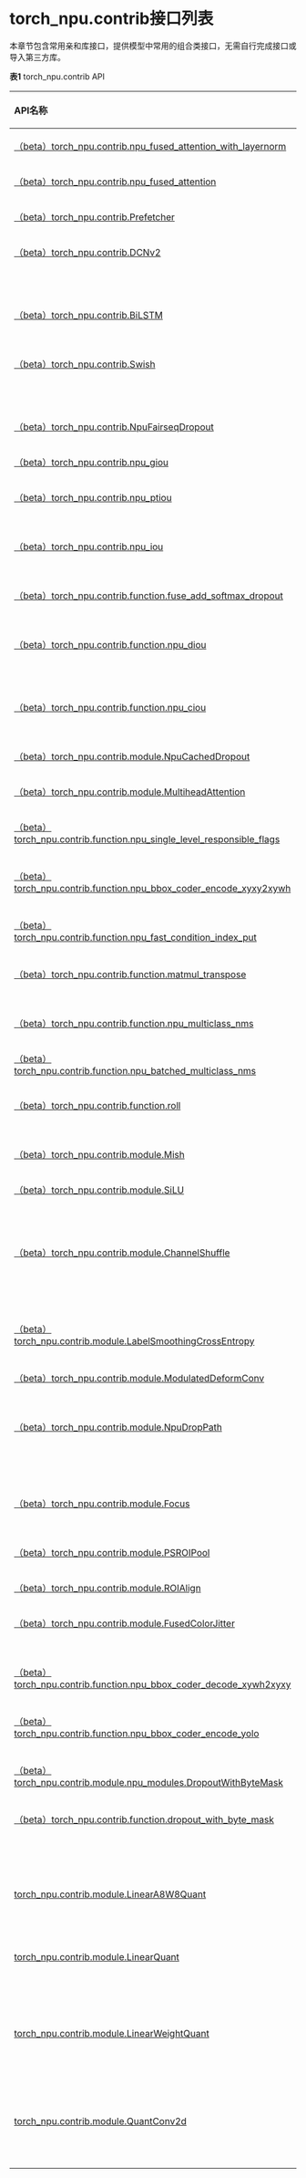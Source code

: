 # torch_npu.contrib接口列表

本章节包含常用亲和库接口，提供模型中常用的组合类接口，无需自行完成接口或导入第三方库。

**表1** torch_npu.contrib API

<a name="table154941337155512"></a>
<table><thead align="left"><tr id="row19494173795513"><th class="cellrowborder" valign="top" width="22.84%" id="mcps1.2.4.1.1"><p id="p174941237115510"><a name="p174941237115510"></a><a name="p174941237115510"></a>API名称</p>
</th>
<th class="cellrowborder" valign="top" width="18.38%" id="mcps1.2.4.1.2"><p id="zh-cn_topic_0000001678826450_zh-cn_topic_0000001606524122_zh-cn_topic_0000001390596206_zh-cn_topic_0000001385999112_p57415312020"><a name="zh-cn_topic_0000001678826450_zh-cn_topic_0000001606524122_zh-cn_topic_0000001390596206_zh-cn_topic_0000001385999112_p57415312020"></a><a name="zh-cn_topic_0000001678826450_zh-cn_topic_0000001606524122_zh-cn_topic_0000001390596206_zh-cn_topic_0000001385999112_p57415312020"></a>原生函数/参考链接</p>
</th>
<th class="cellrowborder" valign="top" width="58.78%" id="mcps1.2.4.1.3"><p id="p1749403710555"><a name="p1749403710555"></a><a name="p1749403710555"></a>说明</p>
</th>
</tr>
</thead>
<tbody><tr id="row9494183725519"><td class="cellrowborder" valign="top" width="22.84%" headers="mcps1.2.4.1.1 "><p id="p3494193718552"><a name="p3494193718552"></a><a name="p3494193718552"></a><a href="（beta）torch_npu-contrib-npu_fused_attention_with_layernorm.md">（beta）torch_npu.contrib.npu_fused_attention_with_layernorm</a></p>
</td>
<td class="cellrowborder" valign="top" width="18.38%" headers="mcps1.2.4.1.2 "><p id="p243410273524"><a name="p243410273524"></a><a name="p243410273524"></a>-</p>
</td>
<td class="cellrowborder" valign="top" width="58.78%" headers="mcps1.2.4.1.3 "><p id="p6494173775514"><a name="p6494173775514"></a><a name="p6494173775514"></a>bert自注意力与前层规范的融合实现。</p>
</td>
</tr>
<tr id="row20494037175516"><td class="cellrowborder" valign="top" width="22.84%" headers="mcps1.2.4.1.1 "><p id="p1349410376553"><a name="p1349410376553"></a><a name="p1349410376553"></a><a href="（beta）torch_npu-contrib-npu_fused_attention.md">（beta）torch_npu.contrib.npu_fused_attention</a></p>
</td>
<td class="cellrowborder" valign="top" width="18.38%" headers="mcps1.2.4.1.2 "><p id="p143412710527"><a name="p143412710527"></a><a name="p143412710527"></a>-</p>
</td>
<td class="cellrowborder" valign="top" width="58.78%" headers="mcps1.2.4.1.3 "><p id="p1549443765519"><a name="p1549443765519"></a><a name="p1549443765519"></a>bert自注意力的融合实现。</p>
</td>
</tr>
<tr id="row52986599558"><td class="cellrowborder" valign="top" width="22.84%" headers="mcps1.2.4.1.1 "><p id="p19298185917556"><a name="p19298185917556"></a><a name="p19298185917556"></a><a href="（beta）torch_npu-contrib-Prefetcher.md">（beta）torch_npu.contrib.Prefetcher</a></p>
</td>
<td class="cellrowborder" valign="top" width="18.38%" headers="mcps1.2.4.1.2 "><p id="p1843432719523"><a name="p1843432719523"></a><a name="p1843432719523"></a>-</p>
</td>
<td class="cellrowborder" valign="top" width="58.78%" headers="mcps1.2.4.1.3 "><p id="p1829817598554"><a name="p1829817598554"></a><a name="p1829817598554"></a>NPU设备上使用的预取程序。</p>
</td>
</tr>
<tr id="row929810596554"><td class="cellrowborder" valign="top" width="22.84%" headers="mcps1.2.4.1.1 "><p id="p14298175911553"><a name="p14298175911553"></a><a name="p14298175911553"></a><a href="（beta）torch_npu-contrib-DCNv2.md">（beta）torch_npu.contrib.DCNv2</a></p>
</td>
<td class="cellrowborder" valign="top" width="18.38%" headers="mcps1.2.4.1.2 "><p id="p14344279524"><a name="p14344279524"></a><a name="p14344279524"></a>-</p>
</td>
<td class="cellrowborder" valign="top" width="58.78%" headers="mcps1.2.4.1.3 "><p id="p8298559105514"><a name="p8298559105514"></a><a name="p8298559105514"></a>应用基于NPU的调制可变形2D卷积操作。ModulationDeformConv的实现主要是基于mmcv的实现进行设计和重构。</p>
</td>
</tr>
<tr id="row1829825935515"><td class="cellrowborder" valign="top" width="22.84%" headers="mcps1.2.4.1.1 "><p id="p829895965516"><a name="p829895965516"></a><a name="p829895965516"></a><a href="（beta）torch_npu-contrib-BiLSTM.md">（beta）torch_npu.contrib.BiLSTM</a></p>
</td>
<td class="cellrowborder" valign="top" width="18.38%" headers="mcps1.2.4.1.2 "><p id="p164341274524"><a name="p164341274524"></a><a name="p164341274524"></a>-</p>
</td>
<td class="cellrowborder" valign="top" width="58.78%" headers="mcps1.2.4.1.3 "><p id="p72981559175518"><a name="p72981559175518"></a><a name="p72981559175518"></a>将NPU兼容的双向LSTM操作应用于输入序列。</p>
</td>
</tr>
<tr id="row182981759195519"><td class="cellrowborder" valign="top" width="22.84%" headers="mcps1.2.4.1.1 "><p id="p72981059205511"><a name="p72981059205511"></a><a name="p72981059205511"></a><a href="（beta）torch_npu-contrib-Swish.md">（beta）torch_npu.contrib.Swish</a></p>
</td>
<td class="cellrowborder" valign="top" width="18.38%" headers="mcps1.2.4.1.2 "><p id="p1543482795211"><a name="p1543482795211"></a><a name="p1543482795211"></a>-</p>
</td>
<td class="cellrowborder" valign="top" width="58.78%" headers="mcps1.2.4.1.3 "><p id="p182983598556"><a name="p182983598556"></a><a name="p182983598556"></a>应用基于NPU的Sigmoid线性单元（SiLU）函数，按元素方向。SiLU函数也称为swish函数。</p>
</td>
</tr>
<tr id="row152981459165519"><td class="cellrowborder" valign="top" width="22.84%" headers="mcps1.2.4.1.1 "><p id="p729815915510"><a name="p729815915510"></a><a name="p729815915510"></a><a href="（beta）torch_npu-contrib-NpuFairseqDropout.md">（beta）torch_npu.contrib.NpuFairseqDropout</a></p>
</td>
<td class="cellrowborder" valign="top" width="18.38%" headers="mcps1.2.4.1.2 "><p id="p144345274522"><a name="p144345274522"></a><a name="p144345274522"></a>-</p>
</td>
<td class="cellrowborder" valign="top" width="58.78%" headers="mcps1.2.4.1.3 "><p id="p02983590551"><a name="p02983590551"></a><a name="p02983590551"></a>在NPU设备上使用FairseqDropout。</p>
</td>
</tr>
<tr id="row13298115935518"><td class="cellrowborder" valign="top" width="22.84%" headers="mcps1.2.4.1.1 "><p id="p20298145925514"><a name="p20298145925514"></a><a name="p20298145925514"></a><a href="（beta）torch_npu-contrib-npu_giou.md">（beta）torch_npu.contrib.npu_giou</a></p>
</td>
<td class="cellrowborder" valign="top" width="18.38%" headers="mcps1.2.4.1.2 "><p id="p1434122714521"><a name="p1434122714521"></a><a name="p1434122714521"></a>-</p>
</td>
<td class="cellrowborder" valign="top" width="58.78%" headers="mcps1.2.4.1.3 "><p id="p16299205915558"><a name="p16299205915558"></a><a name="p16299205915558"></a>提供NPU版本的GIoU计算接口。</p>
</td>
</tr>
<tr id="row22998593551"><td class="cellrowborder" valign="top" width="22.84%" headers="mcps1.2.4.1.1 "><p id="p1129955913553"><a name="p1129955913553"></a><a name="p1129955913553"></a><a href="（beta）torch_npu-contrib-npu_ptiou.md">（beta）torch_npu.contrib.npu_ptiou</a></p>
</td>
<td class="cellrowborder" valign="top" width="18.38%" headers="mcps1.2.4.1.2 "><p id="p1843472775216"><a name="p1843472775216"></a><a name="p1843472775216"></a>-</p>
</td>
<td class="cellrowborder" valign="top" width="58.78%" headers="mcps1.2.4.1.3 "><p id="p529965975516"><a name="p529965975516"></a><a name="p529965975516"></a>提供NPU版本的PTIoU计算操作。计算时不会为重叠区域添加极小值。</p>
</td>
</tr>
<tr id="row122991859185516"><td class="cellrowborder" valign="top" width="22.84%" headers="mcps1.2.4.1.1 "><p id="p1299115913551"><a name="p1299115913551"></a><a name="p1299115913551"></a><a href="（beta）torch_npu-contrib-npu_iou.md">（beta）torch_npu.contrib.npu_iou</a></p>
</td>
<td class="cellrowborder" valign="top" width="18.38%" headers="mcps1.2.4.1.2 "><p id="p1543413272524"><a name="p1543413272524"></a><a name="p1543413272524"></a>-</p>
</td>
<td class="cellrowborder" valign="top" width="58.78%" headers="mcps1.2.4.1.3 "><p id="p529945916559"><a name="p529945916559"></a><a name="p529945916559"></a>提供NPU版本的IoU计算操作。计算时会为重叠区域添加极小值，避免除零问题。</p>
</td>
</tr>
<tr id="row1299155912553"><td class="cellrowborder" valign="top" width="22.84%" headers="mcps1.2.4.1.1 "><p id="p162992059135511"><a name="p162992059135511"></a><a name="p162992059135511"></a><a href="（beta）torch_npu-contrib-function-fuse_add_softmax_dropout.md">（beta）torch_npu.contrib.function.fuse_add_softmax_dropout</a></p>
</td>
<td class="cellrowborder" valign="top" width="18.38%" headers="mcps1.2.4.1.2 "><p id="zh-cn_topic_0000001678826450_zh-cn_topic_0000001606524122_zh-cn_topic_0000001390596206_zh-cn_topic_0000001385999112_p77473132012"><a name="zh-cn_topic_0000001678826450_zh-cn_topic_0000001606524122_zh-cn_topic_0000001390596206_zh-cn_topic_0000001385999112_p77473132012"></a><a name="zh-cn_topic_0000001678826450_zh-cn_topic_0000001606524122_zh-cn_topic_0000001390596206_zh-cn_topic_0000001385999112_p77473132012"></a><a href="https://gitee.com/link?target=https://github.com/huggingface/transformers/blob/7999ec125fc31428ed6879bf01bb013483daf704/src/transformers/models/bert/modeling_bert.py#L346" target="_blank" rel="noopener noreferrer">self.dropout()/nn.functional.softmax()/torch.add</a></p>
</td>
<td class="cellrowborder" valign="top" width="58.78%" headers="mcps1.2.4.1.3 "><p id="p1529917598550"><a name="p1529917598550"></a><a name="p1529917598550"></a>使用NPU自定义算子替换原生写法，以提高性能。</p>
</td>
</tr>
<tr id="row10299659105519"><td class="cellrowborder" valign="top" width="22.84%" headers="mcps1.2.4.1.1 "><p id="p0299165913557"><a name="p0299165913557"></a><a name="p0299165913557"></a><a href="（beta）torch_npu-contrib-function-npu_diou.md">（beta）torch_npu.contrib.function.npu_diou</a></p>
</td>
<td class="cellrowborder" valign="top" width="18.38%" headers="mcps1.2.4.1.2 "><p id="zh-cn_topic_0000001678826450_zh-cn_topic_0000001606524122_zh-cn_topic_0000001390596206_zh-cn_topic_0000001385999112_p137511352014"><a name="zh-cn_topic_0000001678826450_zh-cn_topic_0000001606524122_zh-cn_topic_0000001390596206_zh-cn_topic_0000001385999112_p137511352014"></a><a name="zh-cn_topic_0000001678826450_zh-cn_topic_0000001606524122_zh-cn_topic_0000001390596206_zh-cn_topic_0000001385999112_p137511352014"></a><a href="https://gitee.com/link?target=https://arxiv.org/abs/1902.09630" target="_blank" rel="noopener noreferrer">def bboexs_diou()</a></p>
</td>
<td class="cellrowborder" valign="top" width="58.78%" headers="mcps1.2.4.1.3 "><p id="p10299559135513"><a name="p10299559135513"></a><a name="p10299559135513"></a>应用基于NPU的DIoU操作。考虑到目标之间距离，以及距离和范围的重叠率，不同目标或边界需趋于稳定。</p>
</td>
</tr>
<tr id="row42991659205514"><td class="cellrowborder" valign="top" width="22.84%" headers="mcps1.2.4.1.1 "><p id="p229916594553"><a name="p229916594553"></a><a name="p229916594553"></a><a href="（beta）torch_npu-contrib-function-npu_ciou.md">（beta）torch_npu.contrib.function.npu_ciou</a></p>
</td>
<td class="cellrowborder" valign="top" width="18.38%" headers="mcps1.2.4.1.2 "><p id="zh-cn_topic_0000001678826450_zh-cn_topic_0000001606524122_zh-cn_topic_0000001390596206_zh-cn_topic_0000001385999112_p67513316205"><a name="zh-cn_topic_0000001678826450_zh-cn_topic_0000001606524122_zh-cn_topic_0000001390596206_zh-cn_topic_0000001385999112_p67513316205"></a><a name="zh-cn_topic_0000001678826450_zh-cn_topic_0000001606524122_zh-cn_topic_0000001390596206_zh-cn_topic_0000001385999112_p67513316205"></a><a href="https://gitee.com/link?target=https://arxiv.org/abs/1902.09630" target="_blank" rel="noopener noreferrer">def bboexs_giou()</a></p>
</td>
<td class="cellrowborder" valign="top" width="58.78%" headers="mcps1.2.4.1.3 "><p id="p1929945945518"><a name="p1929945945518"></a><a name="p1929945945518"></a>应用基于NPU的CIoU操作。在DIoU的基础上增加了penalty item，并propose CIoU。</p>
</td>
</tr>
<tr id="row181123135613"><td class="cellrowborder" valign="top" width="22.84%" headers="mcps1.2.4.1.1 "><p id="p381113175618"><a name="p381113175618"></a><a name="p381113175618"></a><a href="（beta）torch_npu-contrib-module-NpuCachedDropout.md">（beta）torch_npu.contrib.module.NpuCachedDropout</a></p>
</td>
<td class="cellrowborder" valign="top" width="18.38%" headers="mcps1.2.4.1.2 "><p id="p1434202785218"><a name="p1434202785218"></a><a name="p1434202785218"></a><a href="https://gitee.com/link?target=https://github.com/facebookresearch/fairseq/blob/e0884db9a7ce83670e21af39bf785b616ce5e3e3/fairseq/modules/fairseq_dropout.py#L16" target="_blank" rel="noopener noreferrer">class FairseqDropout()</a></p>
</td>
<td class="cellrowborder" valign="top" width="58.78%" headers="mcps1.2.4.1.3 "><p id="p118111934564"><a name="p118111934564"></a><a name="p118111934564"></a>在NPU设备上使用FairseqDropout。</p>
</td>
</tr>
<tr id="row1681119316568"><td class="cellrowborder" valign="top" width="22.84%" headers="mcps1.2.4.1.1 "><p id="p2811133145615"><a name="p2811133145615"></a><a name="p2811133145615"></a><a href="（beta）torch_npu-contrib-module-MultiheadAttention.md">（beta）torch_npu.contrib.module.MultiheadAttention</a></p>
</td>
<td class="cellrowborder" valign="top" width="18.38%" headers="mcps1.2.4.1.2 "><p id="zh-cn_topic_0000001678826450_zh-cn_topic_0000001606524122_zh-cn_topic_0000001390596206_zh-cn_topic_0000001385999112_p19759312016"><a name="zh-cn_topic_0000001678826450_zh-cn_topic_0000001606524122_zh-cn_topic_0000001390596206_zh-cn_topic_0000001385999112_p19759312016"></a><a name="zh-cn_topic_0000001678826450_zh-cn_topic_0000001606524122_zh-cn_topic_0000001390596206_zh-cn_topic_0000001385999112_p19759312016"></a><a href="https://gitee.com/link?target=https://github.com/facebookresearch/fairseq/blob/e0884db9a7ce83670e21af39bf785b616ce5e3e3/fairseq/modules/multihead_attention.py#L64" target="_blank" rel="noopener noreferrer">class MultiheadAttention()</a></p>
</td>
<td class="cellrowborder" valign="top" width="58.78%" headers="mcps1.2.4.1.3 "><p id="p1981213335616"><a name="p1981213335616"></a><a name="p1981213335616"></a>Multi-head attention。</p>
</td>
</tr>
<tr id="row178121437561"><td class="cellrowborder" valign="top" width="22.84%" headers="mcps1.2.4.1.1 "><p id="p18127335610"><a name="p18127335610"></a><a name="p18127335610"></a><a href="（beta）torch_npu-contrib-function-npu_single_level_responsible_flags.md">（beta）torch_npu.contrib.function.npu_single_level_responsible_flags</a></p>
</td>
<td class="cellrowborder" valign="top" width="18.38%" headers="mcps1.2.4.1.2 "><p id="p16435027155218"><a name="p16435027155218"></a><a name="p16435027155218"></a><a href="https://github.com/open-mmlab/mmdetection/blob/master/mmdet/core/anchor/anchor_generator.py#L831" target="_blank" rel="noopener noreferrer">def single_level_responsible_flags()</a></p>
</td>
<td class="cellrowborder" valign="top" width="58.78%" headers="mcps1.2.4.1.3 "><p id="p148121365612"><a name="p148121365612"></a><a name="p148121365612"></a>使用NPU OP在单个特征图中生成锚点的responsible flags。</p>
</td>
</tr>
<tr id="row188123355615"><td class="cellrowborder" valign="top" width="22.84%" headers="mcps1.2.4.1.1 "><p id="p4812163185612"><a name="p4812163185612"></a><a name="p4812163185612"></a><a href="（beta）torch_npu-contrib-function-npu_bbox_coder_encode_xyxy2xywh.md">（beta）torch_npu.contrib.function.npu_bbox_coder_encode_xyxy2xywh</a></p>
</td>
<td class="cellrowborder" valign="top" width="18.38%" headers="mcps1.2.4.1.2 "><p id="zh-cn_topic_0000001678826450_zh-cn_topic_0000001606524122_zh-cn_topic_0000001390596206_zh-cn_topic_0000001385999112_p16767332017"><a name="zh-cn_topic_0000001678826450_zh-cn_topic_0000001606524122_zh-cn_topic_0000001390596206_zh-cn_topic_0000001385999112_p16767332017"></a><a name="zh-cn_topic_0000001678826450_zh-cn_topic_0000001606524122_zh-cn_topic_0000001390596206_zh-cn_topic_0000001385999112_p16767332017"></a><a href="https://github.com/open-mmlab/mmdetection/blob/master/mmdet/core/bbox/coder/yolo_bbox_coder.py#L27" target="_blank" rel="noopener noreferrer">def encode()</a></p>
</td>
<td class="cellrowborder" valign="top" width="58.78%" headers="mcps1.2.4.1.3 "><p id="zh-cn_topic_0000001606524122_p189551963617"><a name="zh-cn_topic_0000001606524122_p189551963617"></a><a name="zh-cn_topic_0000001606524122_p189551963617"></a>应用基于NPU的bbox格式编码操作，将格式从xyxy编码为xywh。</p>
</td>
</tr>
<tr id="row1981223185613"><td class="cellrowborder" valign="top" width="22.84%" headers="mcps1.2.4.1.1 "><p id="p98123395618"><a name="p98123395618"></a><a name="p98123395618"></a><a href="（beta）torch_npu-contrib-function-npu_fast_condition_index_put.md">（beta）torch_npu.contrib.function.npu_fast_condition_index_put</a></p>
</td>
<td class="cellrowborder" valign="top" width="18.38%" headers="mcps1.2.4.1.2 "><p id="p54351274522"><a name="p54351274522"></a><a name="p54351274522"></a>无原函数，主要功能语句：input1[condition] = value，请查看测试用例。</p>
</td>
<td class="cellrowborder" valign="top" width="58.78%" headers="mcps1.2.4.1.3 "><p id="p881216375611"><a name="p881216375611"></a><a name="p881216375611"></a>使用NPU亲和写法替换bool型index_put函数中的原生写法。</p>
</td>
</tr>
<tr id="row381214316567"><td class="cellrowborder" valign="top" width="22.84%" headers="mcps1.2.4.1.1 "><p id="p188123320561"><a name="p188123320561"></a><a name="p188123320561"></a><a href="（beta）torch_npu-contrib-function-matmul_transpose.md">（beta）torch_npu.contrib.function.matmul_transpose</a></p>
</td>
<td class="cellrowborder" valign="top" width="18.38%" headers="mcps1.2.4.1.2 "><p id="p12435162714523"><a name="p12435162714523"></a><a name="p12435162714523"></a><a href="https://gitee.com/link?target=https://github.com/huggingface/transformers/blob/d6eeb871706db0d64ab9ffd79f9545d95286b536/src/transformers/models/bert/modeling_bert.py#L331" target="_blank" rel="noopener noreferrer">torch.matmul()</a></p>
</td>
<td class="cellrowborder" valign="top" width="58.78%" headers="mcps1.2.4.1.3 "><p id="p68129385610"><a name="p68129385610"></a><a name="p68129385610"></a>使用NPU自定义算子替换原生写法，以提高性能。</p>
</td>
</tr>
<tr id="row38121385617"><td class="cellrowborder" valign="top" width="22.84%" headers="mcps1.2.4.1.1 "><p id="p108122039566"><a name="p108122039566"></a><a name="p108122039566"></a><a href="（beta）torch_npu-contrib-function-npu_multiclass_nms.md">（beta）torch_npu.contrib.function.npu_multiclass_nms</a></p>
</td>
<td class="cellrowborder" valign="top" width="18.38%" headers="mcps1.2.4.1.2 "><p id="zh-cn_topic_0000001678826450_zh-cn_topic_0000001606524122_zh-cn_topic_0000001390596206_zh-cn_topic_0000001385999112_p176431206"><a name="zh-cn_topic_0000001678826450_zh-cn_topic_0000001606524122_zh-cn_topic_0000001390596206_zh-cn_topic_0000001385999112_p176431206"></a><a name="zh-cn_topic_0000001678826450_zh-cn_topic_0000001606524122_zh-cn_topic_0000001390596206_zh-cn_topic_0000001385999112_p176431206"></a><a href="https://gitee.com/link?target=https://github.com/open-mmlab/mmdetection/blob/master/mmdet/core/post_processing/bbox_nms.py#L7" target="_blank" rel="noopener noreferrer">def multiclass_nms()</a></p>
</td>
<td class="cellrowborder" valign="top" width="58.78%" headers="mcps1.2.4.1.3 "><p id="p1681263145612"><a name="p1681263145612"></a><a name="p1681263145612"></a>使用NPU API的多类bbox NMS。</p>
</td>
</tr>
<tr id="row381217310561"><td class="cellrowborder" valign="top" width="22.84%" headers="mcps1.2.4.1.1 "><p id="p981215315617"><a name="p981215315617"></a><a name="p981215315617"></a><a href="（beta）torch_npu-contrib-function-npu_batched_multiclass_nms.md">（beta）torch_npu.contrib.function.npu_batched_multiclass_nms</a></p>
</td>
<td class="cellrowborder" valign="top" width="18.38%" headers="mcps1.2.4.1.2 "><p id="zh-cn_topic_0000001678826450_zh-cn_topic_0000001606524122_zh-cn_topic_0000001390596206_zh-cn_topic_0000001385999112_p5777362018"><a name="zh-cn_topic_0000001678826450_zh-cn_topic_0000001606524122_zh-cn_topic_0000001390596206_zh-cn_topic_0000001385999112_p5777362018"></a><a name="zh-cn_topic_0000001678826450_zh-cn_topic_0000001606524122_zh-cn_topic_0000001390596206_zh-cn_topic_0000001385999112_p5777362018"></a><a href="https://github.com/open-mmlab/mmdetection/blob/master/mmdet/core/post_processing/bbox_nms.py#L98" target="_blank" rel="noopener noreferrer">def fast_nms()</a></p>
</td>
<td class="cellrowborder" valign="top" width="58.78%" headers="mcps1.2.4.1.3 "><p id="p181293195617"><a name="p181293195617"></a><a name="p181293195617"></a>使用NPU API的批量多类bbox NMS。</p>
</td>
</tr>
<tr id="row198121835562"><td class="cellrowborder" valign="top" width="22.84%" headers="mcps1.2.4.1.1 "><p id="p188125375611"><a name="p188125375611"></a><a name="p188125375611"></a><a href="（beta）torch_npu-contrib-function-roll.md">（beta）torch_npu.contrib.function.roll</a></p>
</td>
<td class="cellrowborder" valign="top" width="18.38%" headers="mcps1.2.4.1.2 "><p id="zh-cn_topic_0000001606524122_zh-cn_topic_0000001390596206_zh-cn_topic_0000001385999112_p9771132201"><a name="zh-cn_topic_0000001606524122_zh-cn_topic_0000001390596206_zh-cn_topic_0000001385999112_p9771132201"></a><a name="zh-cn_topic_0000001606524122_zh-cn_topic_0000001390596206_zh-cn_topic_0000001385999112_p9771132201"></a><a href="https://gitee.com/link?target=https://pytorch.org/docs/stable/generated/torch.roll.html" target="_blank" rel="noopener noreferrer">torch.roll()</a></p>
</td>
<td class="cellrowborder" valign="top" width="58.78%" headers="mcps1.2.4.1.3 "><p id="p178121939569"><a name="p178121939569"></a><a name="p178121939569"></a>使用NPU亲和写法替换swin-transformer中的原生roll。</p>
</td>
</tr>
<tr id="row481219385615"><td class="cellrowborder" valign="top" width="22.84%" headers="mcps1.2.4.1.1 "><p id="p1881212345615"><a name="p1881212345615"></a><a name="p1881212345615"></a><a href="（beta）torch_npu-contrib-module-Mish.md">（beta）torch_npu.contrib.module.Mish</a></p>
</td>
<td class="cellrowborder" valign="top" width="18.38%" headers="mcps1.2.4.1.2 "><p id="zh-cn_topic_0000001678826450_zh-cn_topic_0000001606524122_zh-cn_topic_0000001390596206_zh-cn_topic_0000001385999112_p107710352010"><a name="zh-cn_topic_0000001678826450_zh-cn_topic_0000001606524122_zh-cn_topic_0000001390596206_zh-cn_topic_0000001385999112_p107710352010"></a><a name="zh-cn_topic_0000001678826450_zh-cn_topic_0000001606524122_zh-cn_topic_0000001390596206_zh-cn_topic_0000001385999112_p107710352010"></a><a href="https://gitee.com/link?target=https://github.com/digantamisra98/Mish/blob/master/Mish/Torch/mish.py" target="_blank" rel="noopener noreferrer">class Mish()</a></p>
</td>
<td class="cellrowborder" valign="top" width="58.78%" headers="mcps1.2.4.1.3 "><p id="p581212365619"><a name="p581212365619"></a><a name="p581212365619"></a>应用基于NPU的Mish操作。</p>
</td>
</tr>
<tr id="row16812163115611"><td class="cellrowborder" valign="top" width="22.84%" headers="mcps1.2.4.1.1 "><p id="p1281210314562"><a name="p1281210314562"></a><a name="p1281210314562"></a><a href="（beta）torch_npu-contrib-module-SiLU.md">（beta）torch_npu.contrib.module.SiLU</a></p>
</td>
<td class="cellrowborder" valign="top" width="18.38%" headers="mcps1.2.4.1.2 "><p id="zh-cn_topic_0000001678826450_zh-cn_topic_0000001606524122_zh-cn_topic_0000001390596206_zh-cn_topic_0000001385999112_p47703172014"><a name="zh-cn_topic_0000001678826450_zh-cn_topic_0000001606524122_zh-cn_topic_0000001390596206_zh-cn_topic_0000001385999112_p47703172014"></a><a name="zh-cn_topic_0000001678826450_zh-cn_topic_0000001606524122_zh-cn_topic_0000001390596206_zh-cn_topic_0000001385999112_p47703172014"></a><a href="https://gitee.com/link?target=https://pytorch.org/docs/1.8.1/generated/torch.nn.SiLU.html?highlight=silu#torch.nn.SiLU" target="_blank" rel="noopener noreferrer">class SiLu()</a></p>
</td>
<td class="cellrowborder" valign="top" width="58.78%" headers="mcps1.2.4.1.3 "><p id="zh-cn_topic_0000001606524122_p196702038144319"><a name="zh-cn_topic_0000001606524122_p196702038144319"></a><a name="zh-cn_topic_0000001606524122_p196702038144319"></a>按元素应用基于NPU的Sigmoid线性单元（SiLU）函数。SiLU函数也称为Swish函数。</p>
</td>
</tr>
<tr id="row1781253125616"><td class="cellrowborder" valign="top" width="22.84%" headers="mcps1.2.4.1.1 "><p id="p381217319561"><a name="p381217319561"></a><a name="p381217319561"></a><a href="（beta）torch_npu-contrib-module-ChannelShuffle.md">（beta）torch_npu.contrib.module.ChannelShuffle</a></p>
</td>
<td class="cellrowborder" valign="top" width="18.38%" headers="mcps1.2.4.1.2 "><p id="zh-cn_topic_0000001678826450_zh-cn_topic_0000001606524122_zh-cn_topic_0000001390596206_zh-cn_topic_0000001385999112_p197893102017"><a name="zh-cn_topic_0000001678826450_zh-cn_topic_0000001606524122_zh-cn_topic_0000001390596206_zh-cn_topic_0000001385999112_p197893102017"></a><a name="zh-cn_topic_0000001678826450_zh-cn_topic_0000001606524122_zh-cn_topic_0000001390596206_zh-cn_topic_0000001385999112_p197893102017"></a><a href="https://github.com/pytorch/vision/blob/main/torchvision/models/shufflenetv2.py#L28" target="_blank" rel="noopener noreferrer">def channel_shuffle()</a></p>
</td>
<td class="cellrowborder" valign="top" width="58.78%" headers="mcps1.2.4.1.3 "><p id="p2812113175617"><a name="p2812113175617"></a><a name="p2812113175617"></a>应用NPU兼容的通道shuffle操作。为避免NPU上效率不高的连续操作，我们用相同语义重写替换原始操作。以下两个不连续操作已被替换：transpose和chunk。</p>
</td>
</tr>
<tr id="row681318325610"><td class="cellrowborder" valign="top" width="22.84%" headers="mcps1.2.4.1.1 "><p id="p13813173125620"><a name="p13813173125620"></a><a name="p13813173125620"></a><a href="（beta）torch_npu-contrib-module-LabelSmoothingCrossEntropy.md">（beta）torch_npu.contrib.module.LabelSmoothingCrossEntropy</a></p>
</td>
<td class="cellrowborder" valign="top" width="18.38%" headers="mcps1.2.4.1.2 "><p id="p2435152716524"><a name="p2435152716524"></a><a name="p2435152716524"></a><a href="https://gitee.com/link?target=https://arxiv.org/pdf/1512.00567.pdf" target="_blank" rel="noopener noreferrer">class LabelSmoothingCrossEntropy()</a></p>
</td>
<td class="cellrowborder" valign="top" width="58.78%" headers="mcps1.2.4.1.3 "><p id="p1481373195615"><a name="p1481373195615"></a><a name="p1481373195615"></a>使用NPU API进行LabelSmoothing Cross Entropy。</p>
</td>
</tr>
<tr id="row1681363165615"><td class="cellrowborder" valign="top" width="22.84%" headers="mcps1.2.4.1.1 "><p id="p15813735564"><a name="p15813735564"></a><a name="p15813735564"></a><a href="（beta）torch_npu-contrib-module-ModulatedDeformConv.md">（beta）torch_npu.contrib.module.ModulatedDeformConv</a></p>
</td>
<td class="cellrowborder" valign="top" width="18.38%" headers="mcps1.2.4.1.2 "><p id="zh-cn_topic_0000001678826450_zh-cn_topic_0000001606524122_zh-cn_topic_0000001390596206_zh-cn_topic_0000001385999112_p97983152013"><a name="zh-cn_topic_0000001678826450_zh-cn_topic_0000001606524122_zh-cn_topic_0000001390596206_zh-cn_topic_0000001385999112_p97983152013"></a><a name="zh-cn_topic_0000001678826450_zh-cn_topic_0000001606524122_zh-cn_topic_0000001390596206_zh-cn_topic_0000001385999112_p97983152013"></a><a href="https://gitee.com/link?target=https://github.com/open-mmlab/mmcv/blob/master/mmcv/ops/modulated_deform_conv.py" target="_blank" rel="noopener noreferrer">class ModulatedDeformConv2dFunciton()</a></p>
</td>
<td class="cellrowborder" valign="top" width="58.78%" headers="mcps1.2.4.1.3 "><p id="p88131233567"><a name="p88131233567"></a><a name="p88131233567"></a>应用基于NPU的Modulated Deformable 2D卷积操作。</p>
</td>
</tr>
<tr id="row158131836568"><td class="cellrowborder" valign="top" width="22.84%" headers="mcps1.2.4.1.1 "><p id="p178131536563"><a name="p178131536563"></a><a name="p178131536563"></a><a href="（beta）torch_npu-contrib-module-NpuDropPath.md">（beta）torch_npu.contrib.module.NpuDropPath</a></p>
</td>
<td class="cellrowborder" valign="top" width="18.38%" headers="mcps1.2.4.1.2 "><p id="zh-cn_topic_0000001678826450_zh-cn_topic_0000001606524122_zh-cn_topic_0000001390596206_zh-cn_topic_0000001385999112_p27923102016"><a name="zh-cn_topic_0000001678826450_zh-cn_topic_0000001606524122_zh-cn_topic_0000001390596206_zh-cn_topic_0000001385999112_p27923102016"></a><a name="zh-cn_topic_0000001678826450_zh-cn_topic_0000001606524122_zh-cn_topic_0000001390596206_zh-cn_topic_0000001385999112_p27923102016"></a><a href="https://gitee.com/link?target=https://github.com/rwightman/pytorch-image-models/blob/e7f0db866412b9ae61332c205270c9fc0ef5083c/timm/models/layers/drop.py#L160" target="_blank" rel="noopener noreferrer">class DropPath()</a></p>
</td>
<td class="cellrowborder" valign="top" width="58.78%" headers="mcps1.2.4.1.3 "><p id="p38132325610"><a name="p38132325610"></a><a name="p38132325610"></a>使用NPU亲和写法替换swin_transformer.py中的原生Drop路径。丢弃每个样本（应用于residual blocks的主路径）的路径（随机深度）。</p>
</td>
</tr>
<tr id="row148133312561"><td class="cellrowborder" valign="top" width="22.84%" headers="mcps1.2.4.1.1 "><p id="p181317318564"><a name="p181317318564"></a><a name="p181317318564"></a><a href="（beta）torch_npu-contrib-module-Focus.md">（beta）torch_npu.contrib.module.Focus</a></p>
</td>
<td class="cellrowborder" valign="top" width="18.38%" headers="mcps1.2.4.1.2 "><p id="p1843572712527"><a name="p1843572712527"></a><a name="p1843572712527"></a><a href="https://gitee.com/link?target=https://github.com/ultralytics/yolov5/blob/4d05472d2b50108c0fcfe9208d32cb067a6e21b0/models/common.py#L227" target="_blank" rel="noopener noreferrer">class Focus()</a></p>
</td>
<td class="cellrowborder" valign="top" width="58.78%" headers="mcps1.2.4.1.3 "><p id="p78131334563"><a name="p78131334563"></a><a name="p78131334563"></a>使用NPU亲和写法替换YOLOv5中的原生Focus。</p>
</td>
</tr>
<tr id="row98136312569"><td class="cellrowborder" valign="top" width="22.84%" headers="mcps1.2.4.1.1 "><p id="p98131633564"><a name="p98131633564"></a><a name="p98131633564"></a><a href="（beta）torch_npu-contrib-module-PSROIPool.md">（beta）torch_npu.contrib.module.PSROIPool</a></p>
</td>
<td class="cellrowborder" valign="top" width="18.38%" headers="mcps1.2.4.1.2 "><p id="zh-cn_topic_0000001678826450_zh-cn_topic_0000001606524122_zh-cn_topic_0000001390596206_zh-cn_topic_0000001385999112_p197913362018"><a name="zh-cn_topic_0000001678826450_zh-cn_topic_0000001606524122_zh-cn_topic_0000001390596206_zh-cn_topic_0000001385999112_p197913362018"></a><a name="zh-cn_topic_0000001678826450_zh-cn_topic_0000001606524122_zh-cn_topic_0000001390596206_zh-cn_topic_0000001385999112_p197913362018"></a><a href="https://gitee.com/link?target=https://github.com/RebornL/RFCN-pytorch.1.0/blob/master/lib/model/roi_layers/ps_roi_pool.py" target="_blank" rel="noopener noreferrer">class PSROIPool()</a></p>
</td>
<td class="cellrowborder" valign="top" width="58.78%" headers="mcps1.2.4.1.3 "><p id="p48133355616"><a name="p48133355616"></a><a name="p48133355616"></a>使用NPU API进行PSROIPool。</p>
</td>
</tr>
<tr id="row92991059205517"><td class="cellrowborder" valign="top" width="22.84%" headers="mcps1.2.4.1.1 "><p id="p429945917558"><a name="p429945917558"></a><a name="p429945917558"></a><a href="（beta）torch_npu-contrib-module-ROIAlign.md">（beta）torch_npu.contrib.module.ROIAlign</a></p>
</td>
<td class="cellrowborder" valign="top" width="18.38%" headers="mcps1.2.4.1.2 "><p id="p1343522765212"><a name="p1343522765212"></a><a name="p1343522765212"></a><a href="https://gitee.com/link?target=https://github.com/facebookresearch/detectron2/blob/master/detectron2/layers/roi_align.py#L7" target="_blank" rel="noopener noreferrer">class ROIAlign()</a></p>
</td>
<td class="cellrowborder" valign="top" width="58.78%" headers="mcps1.2.4.1.3 "><p id="p429975920559"><a name="p429975920559"></a><a name="p429975920559"></a>使用NPU API进行ROIAlign。</p>
</td>
</tr>
<tr id="row029911593559"><td class="cellrowborder" valign="top" width="22.84%" headers="mcps1.2.4.1.1 "><p id="p10299759175510"><a name="p10299759175510"></a><a name="p10299759175510"></a><a href="（beta）torch_npu-contrib-module-FusedColorJitter.md">（beta）torch_npu.contrib.module.FusedColorJitter</a></p>
</td>
<td class="cellrowborder" valign="top" width="18.38%" headers="mcps1.2.4.1.2 "><p id="zh-cn_topic_0000001606524122_p8909182712250"><a name="zh-cn_topic_0000001606524122_p8909182712250"></a><a name="zh-cn_topic_0000001606524122_p8909182712250"></a><a href="https://beesbuzz.biz/code/16-hsv-color-transforms" target="_blank" rel="noopener noreferrer">Reference 1</a>或<a href="https://github.com/NVIDIA/DALI/blob/release_v1.15/dali/operators/image/color/color_twist.h#L155" target="_blank" rel="noopener noreferrer">Reference 2</a></p>
</td>
<td class="cellrowborder" valign="top" width="58.78%" headers="mcps1.2.4.1.3 "><p id="p102991559115515"><a name="p102991559115515"></a><a name="p102991559115515"></a>随机更改图像的亮度、对比度、饱和度和色调。</p>
</td>
</tr>
<tr id="row4299155965520"><td class="cellrowborder" valign="top" width="22.84%" headers="mcps1.2.4.1.1 "><p id="p14299559105517"><a name="p14299559105517"></a><a name="p14299559105517"></a><a href="（beta）torch_npu-contrib-function-npu_bbox_coder_decode_xywh2xyxy.md">（beta）torch_npu.contrib.function.npu_bbox_coder_decode_xywh2xyxy</a></p>
</td>
<td class="cellrowborder" valign="top" width="18.38%" headers="mcps1.2.4.1.2 "><p id="zh-cn_topic_0000001606524122_p13353211123217"><a name="zh-cn_topic_0000001606524122_p13353211123217"></a><a name="zh-cn_topic_0000001606524122_p13353211123217"></a><a href="https://github.com/open-mmlab/mmdetection/blob/master/mmdet/core/bbox/coder/delta_xywh_bbox_coder.py#L164" target="_blank" rel="noopener noreferrer">def npu_bbox_coder_decode_xywh2xyxy()</a></p>
</td>
<td class="cellrowborder" valign="top" width="58.78%" headers="mcps1.2.4.1.3 "><p id="p829965916557"><a name="p829965916557"></a><a name="p829965916557"></a>应用基于NPU的bbox格式编码操作，将格式从xywh编码为xyxy。</p>
</td>
</tr>
<tr id="row182991559155515"><td class="cellrowborder" valign="top" width="22.84%" headers="mcps1.2.4.1.1 "><p id="p182991959195516"><a name="p182991959195516"></a><a name="p182991959195516"></a><a href="（beta）torch_npu-contrib-function-npu_bbox_coder_encode_yolo.md">（beta）torch_npu.contrib.function.npu_bbox_coder_encode_yolo</a></p>
</td>
<td class="cellrowborder" valign="top" width="18.38%" headers="mcps1.2.4.1.2 "><p id="zh-cn_topic_0000001606524122_p1676145873611"><a name="zh-cn_topic_0000001606524122_p1676145873611"></a><a name="zh-cn_topic_0000001606524122_p1676145873611"></a><a href="https://github.com/open-mmlab/mmdetection/blob/master/mmdet/core/bbox/coder/delta_xywh_bbox_coder.py#L118" target="_blank" rel="noopener noreferrer">def npu_bbox_coder_encode_yolo()</a></p>
</td>
<td class="cellrowborder" valign="top" width="58.78%" headers="mcps1.2.4.1.3 "><p id="p62992059175515"><a name="p62992059175515"></a><a name="p62992059175515"></a>使用NPU OP获取将bbox转换为gt_bbox的框回归转换deltas。</p>
</td>
</tr>
<tr id="row1249411377551"><td class="cellrowborder" valign="top" width="22.84%" headers="mcps1.2.4.1.1 "><p id="p154944378551"><a name="p154944378551"></a><a name="p154944378551"></a><a href="（beta）torch_npu-contrib-module-npu_modules-DropoutWithByteMask.md">（beta）torch_npu.contrib.module.npu_modules.DropoutWithByteMask</a></p>
</td>
<td class="cellrowborder" valign="top" width="18.38%" headers="mcps1.2.4.1.2 "><p id="p543592755219"><a name="p543592755219"></a><a name="p543592755219"></a>-</p>
</td>
<td class="cellrowborder" valign="top" width="58.78%" headers="mcps1.2.4.1.3 "><p id="p1149463719556"><a name="p1149463719556"></a><a name="p1149463719556"></a>应用NPU兼容的DropoutWithByteMask操作。</p>
</td>
</tr>
<tr id="row2914185425510"><td class="cellrowborder" valign="top" width="22.84%" headers="mcps1.2.4.1.1 "><p id="p2091419545552"><a name="p2091419545552"></a><a name="p2091419545552"></a><a href="（beta）torch_npu-contrib-function-dropout_with_byte_mask.md">（beta）torch_npu.contrib.function.dropout_with_byte_mask</a></p>
</td>
<td class="cellrowborder" valign="top" width="18.38%" headers="mcps1.2.4.1.2 "><p id="p1435227155218"><a name="p1435227155218"></a><a name="p1435227155218"></a>-</p>
</td>
<td class="cellrowborder" valign="top" width="58.78%" headers="mcps1.2.4.1.3 "><p id="p3914125415512"><a name="p3914125415512"></a><a name="p3914125415512"></a>应用NPU兼容的dropout_with_byte_mask操作，仅支持NPU设备。这个dropout_with_byte_mask方法生成无状态随机uint8掩码，并根据掩码做dropout。</p>
</td>
</tr>
<tr id="row62941778711"><td class="cellrowborder" valign="top" width="22.84%" headers="mcps1.2.4.1.1 "><p id="p183268185292"><a name="p183268185292"></a><a name="p183268185292"></a><a href="torch_npu-contrib-module-LinearA8W8Quant.md">torch_npu.contrib.module.LinearA8W8Quant</a></p>
</td>
<td class="cellrowborder" valign="top" width="18.38%" headers="mcps1.2.4.1.2 "><p id="zh-cn_topic_0000001778938168_p156512056161014"><a name="zh-cn_topic_0000001778938168_p156512056161014"></a><a name="zh-cn_topic_0000001778938168_p156512056161014"></a>-</p>
</td>
<td class="cellrowborder" valign="top" width="58.78%" headers="mcps1.2.4.1.3 "><p id="p16295679713"><a name="p16295679713"></a><a name="p16295679713"></a>LinearA8W8Quant是对torch_npu.npu_quant_matmul接口的封装类，完成A8W8量化算子的矩阵乘计算。</p>
</td>
</tr>
<tr id="row4342314612"><td class="cellrowborder" valign="top" width="22.84%" headers="mcps1.2.4.1.1 "><p id="p23423113616"><a name="p23423113616"></a><a name="p23423113616"></a><a href="torch_npu-contrib-module-LinearQuant.md">torch_npu.contrib.module.LinearQuant</a></p>
</td>
<td class="cellrowborder" valign="top" width="18.38%" headers="mcps1.2.4.1.2 "><p id="p133412311662"><a name="p133412311662"></a><a name="p133412311662"></a>-</p>
</td>
<td class="cellrowborder" valign="top" width="58.78%" headers="mcps1.2.4.1.3 "><p id="zh-cn_topic_0000002045840024_p9744194141510"><a name="zh-cn_topic_0000002045840024_p9744194141510"></a><a name="zh-cn_topic_0000002045840024_p9744194141510"></a>LinearQuant是对torch_npu.npu_quant_matmul接口的封装类，完成A8W8、A4W4量化算子的矩阵乘计算。</p>
</td>
</tr>
<tr id="row3799410478"><td class="cellrowborder" valign="top" width="22.84%" headers="mcps1.2.4.1.1 "><p id="p147993102716"><a name="p147993102716"></a><a name="p147993102716"></a><a href="torch_npu-contrib-module-LinearWeightQuant.md">torch_npu.contrib.module.LinearWeightQuant</a></p>
</td>
<td class="cellrowborder" valign="top" width="18.38%" headers="mcps1.2.4.1.2 "><p id="p479919101712"><a name="p479919101712"></a><a name="p479919101712"></a>-</p>
</td>
<td class="cellrowborder" valign="top" width="58.78%" headers="mcps1.2.4.1.3 "><p id="p197991410478"><a name="p197991410478"></a><a name="p197991410478"></a>LinearWeightQuant是对torch_npu.npu_weight_quant_batchmatmul接口的封装类，完成矩阵乘计算中的weight输入和输出的量化操作，支持pertensor、perchannel、pergroup多场景量化。</p>
</td>
</tr>
<tr id="row5577141319717"><td class="cellrowborder" valign="top" width="22.84%" headers="mcps1.2.4.1.1 "><p id="p9734435173615"><a name="p9734435173615"></a><a name="p9734435173615"></a><a href="torch_npu-contrib-module-QuantConv2d.md">torch_npu.contrib.module.QuantConv2d</a></p>
</td>
<td class="cellrowborder" valign="top" width="18.38%" headers="mcps1.2.4.1.2 "><p id="p157710131475"><a name="p157710131475"></a><a name="p157710131475"></a>-</p>
</td>
<td class="cellrowborder" valign="top" width="58.78%" headers="mcps1.2.4.1.3 "><p id="p1057719133712"><a name="p1057719133712"></a><a name="p1057719133712"></a>QuantConv2d是对torch_npu.npu_quant_conv2d接口的封装类，为用户提供Conv2d算子量化相关功能。</p>
</td>
</tr>
</tbody>
</table>

